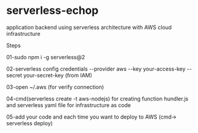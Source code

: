 # serverless-echop
application backend using serverless architecture with AWS cloud infrastructure


Steps


01-sudo npm i -g serverless@2

02-serverless config credentials --provider aws --key your-access-key --secret your-secret-key (from IAM)

03-open ~/.aws  (for verify connection)

04-cmd(serverless create -t aws-nodejs) for creating function hundler.js and serverless yaml file for infrastructure as code 

05-add your code and each time you want to deploy to AWS (cmd-> serverless deploy)


